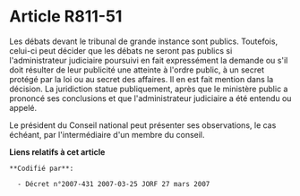 # Article R811-51

Les débats devant le tribunal de grande instance sont publics. Toutefois, celui-ci peut décider que les débats ne seront pas
publics si l'administrateur judiciaire poursuivi en fait expressément la demande ou s'il doit résulter de leur publicité une
atteinte à l'ordre public, à un secret protégé par la loi ou au secret des affaires. Il en est fait mention dans la décision.
La juridiction statue publiquement, après que le ministère public a prononcé ses conclusions et que l'administrateur
judiciaire a été entendu ou appelé.

Le président du Conseil national peut présenter ses observations, le cas échéant, par l'intermédiaire d'un membre du conseil.

**Liens relatifs à cet article**

	**Codifié par**:

	  - Décret n°2007-431 2007-03-25 JORF 27 mars 2007
